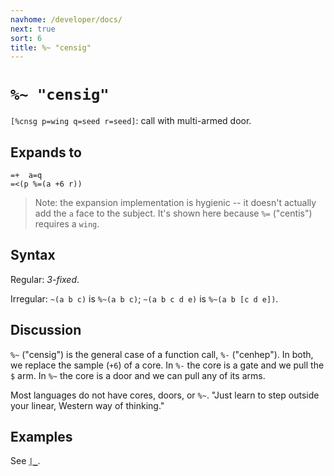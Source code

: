 ```yaml
---
navhome: /developer/docs/
next: true
sort: 6
title: %~ "censig"
---
```


# `%~ "censig"`

`[%cnsg p=wing q=seed r=seed]`: call with multi-armed door.

## Expands to

```
=+  a=q
=<(p %=(a +6 r))
```

> Note: the expansion implementation is hygienic -- it doesn't actually add the
> `a` face to the subject. It's shown here because `%=` ("centis") requires a `wing`.

## Syntax

Regular: *3-fixed*.

Irregular: `~(a b c)` is `%~(a b c)`; `~(a b c d e)` is `%~(a b
[c d e])`.

## Discussion

`%~` ("censig") is the general case of a function call, `%-` ("cenhep").  In
both, we replace the sample (`+6`) of a core.  In `%-` the
core is a gate and we pull the `$` arm. In `%~` the
core is a door and we can pull any of its arms.

Most languages do not have cores, doors, or `%~`.  "Just
learn to step outside your linear, Western way of thinking."

## Examples

See [`|_`](../../bar/cab).

